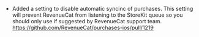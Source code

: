 - Added a setting to disable automatic syncinc of purchases. This setting will prevent RevenueCat from listening to 
the StoreKit queue so you should only use if suggested by RevenueCat support team.
    https://github.com/RevenueCat/purchases-ios/pull/1219
